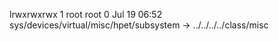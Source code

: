 lrwxrwxrwx 1 root root 0 Jul 19 06:52 sys/devices/virtual/misc/hpet/subsystem -> ../../../../class/misc
